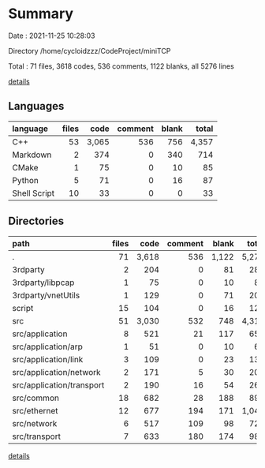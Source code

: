 # Summary

Date : 2021-11-25 10:28:03

Directory /home/cycloidzzz/CodeProject/miniTCP

Total : 71 files,  3618 codes, 536 comments, 1122 blanks, all 5276 lines

[details](details.md)

## Languages
| language | files | code | comment | blank | total |
| :--- | ---: | ---: | ---: | ---: | ---: |
| C++ | 53 | 3,065 | 536 | 756 | 4,357 |
| Markdown | 2 | 374 | 0 | 340 | 714 |
| CMake | 1 | 75 | 0 | 10 | 85 |
| Python | 5 | 71 | 0 | 16 | 87 |
| Shell Script | 10 | 33 | 0 | 0 | 33 |

## Directories
| path | files | code | comment | blank | total |
| :--- | ---: | ---: | ---: | ---: | ---: |
| . | 71 | 3,618 | 536 | 1,122 | 5,276 |
| 3rdparty | 2 | 204 | 0 | 81 | 285 |
| 3rdparty/libpcap | 1 | 75 | 0 | 10 | 85 |
| 3rdparty/vnetUtils | 1 | 129 | 0 | 71 | 200 |
| script | 15 | 104 | 0 | 16 | 120 |
| src | 51 | 3,030 | 532 | 748 | 4,310 |
| src/application | 8 | 521 | 21 | 117 | 659 |
| src/application/arp | 1 | 51 | 0 | 10 | 61 |
| src/application/link | 3 | 109 | 0 | 23 | 132 |
| src/application/network | 2 | 171 | 5 | 30 | 206 |
| src/application/transport | 2 | 190 | 16 | 54 | 260 |
| src/common | 18 | 682 | 28 | 188 | 898 |
| src/ethernet | 12 | 677 | 194 | 171 | 1,042 |
| src/network | 6 | 517 | 109 | 98 | 724 |
| src/transport | 7 | 633 | 180 | 174 | 987 |

[details](details.md)